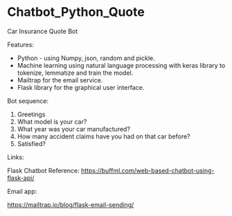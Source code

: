 # Chatbot_Python_Quote
Car Insurance Quote Bot

Features:
* Python - using Numpy, json, random and pickle.
* Machine learning using natural language processing with keras library to tokenize, lemmatize and train the model.
* Mailtrap for the email service.
* Flask library for the graphical user interface.

Bot sequence:
1. Greetings
2. What model is your car?
3. What year was your car manufactured?
4. How many accident claims have you had on that car before?
5. Satisfied?

Links:

Flask Chatbot
Reference: https://buffml.com/web-based-chatbot-using-flask-api/

Email app:

https://mailtrap.io/blog/flask-email-sending/
